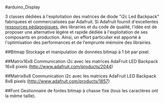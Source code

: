 #arduino_Display

3 classes dédiées à l'exploitation des matrices de diode "i2c Led Backpack" fabriquées et commercialisées par Adafruit. Si Adafruit fournit d'excellentes [ressources pédagogiques](https://learn.adafruit.com/), des librairies et du code de qualité, l'idée est de proposer une alternative légère et rapide dédiée à l'exploitation de ses composants en production. Ainsi, un effort particulier est apporté à l'optimisation des performances et de l'emprunte mémoire des librairies.

##Bitmap
Stockage et manipulation de données bitmap à 1 bit par pixel.

##Matrix16x8
Communication i2c avec les matrices AdaFruit LED Backpack 16x8 pixels (http://www.adafruit.com/products/2044)

##Matrix8x8
Communication i2c avec les matrices AdaFruit LED Backpack 8x8 pixels (http://www.adafruit.com/products/1857)

##Font
Gestionnaire de fontes bitmap à chasse fixe (tous les caractères ont la même taille).
